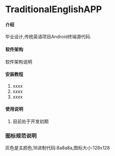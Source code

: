 # TraditionalEnglishAPP

#### 介绍
毕业设计,传统英语项目Android终端源代码.

#### 软件架构
软件架构说明


#### 安装教程

1.  xxxx
2.  xxxx
3.  xxxx

#### 使用说明

1.  目前处于开发初期

### 图标规范说明
灰色是主颜色,16进制代码:8a8a8a,图标大小:128x128
